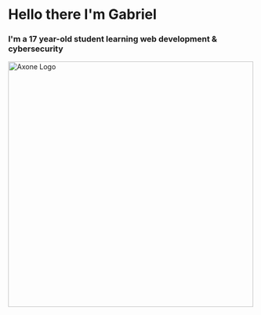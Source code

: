 # Hello there I'm Gabriel
### I'm a 17 year-old student learning web development & cybersecurity

<img src="https://axonedev.fr/content/img/logo2.png" alt="Axone Logo" width="500"/>

<!--
**YourLocalMusk/YourLocalMusk** is a ✨ _special_ ✨ repository because its `README.md` (this file) appears on your GitHub profile.

Here are some ideas to get you started:

- 🔭 I’m currently working on ...
- 🌱 I’m currently learning ...
- 👯 I’m looking to collaborate on ...
- 🤔 I’m looking for help with ...
- 💬 Ask me about ...
- 📫 How to reach me: ...
- 😄 Pronouns: ...
- ⚡ Fun fact: ...
-->
